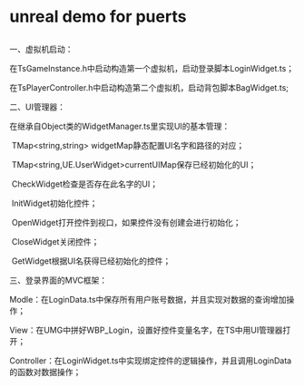 # unreal demo for puerts

## 

一、虚拟机启动：

在TsGameInstance.h中启动构造第一个虚拟机，启动登录脚本LoginWidget.ts；

在TsPlayerController.h中启动构造第二个虚拟机，启动背包脚本BagWidget.ts;



二、UI管理器：

在继承自Object类的WidgetManager.ts里实现UI的基本管理：

​	TMap<string,string> widgetMap静态配置UI名字和路径的对应；

​	TMap<string,UE.UserWidget>currentUIMap保存已经初始化的UI；

​	CheckWidget检查是否存在此名字的UI；

​	InitWidget初始化控件；

​	OpenWidget打开控件到视口，如果控件没有创建会进行初始化；

​	CloseWidget关闭控件；

​	GetWidget根据UI名获得已经初始化的控件；



三、登录界面的MVC框架：

Modle：在LoginData.ts中保存所有用户账号数据，并且实现对数据的查询增加操作；

View：在UMG中拼好WBP_Login，设置好控件变量名字，在TS中用UI管理器打开；

Controller：在LoginWidget.ts中实现绑定控件的逻辑操作，并且调用LoginData的函数对数据操作；